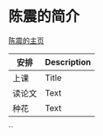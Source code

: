 # 陈震的简介




[陈震的主页](http://www.icenter.tsinghua.edu.cn/faculty/chenzhen/)

| 安排      | Description |
| ----------- | ----------- |
| 上课    | Title       |
| 读论文   | Text        |
| 种花   | Text        |

`` 
> 

>> 

